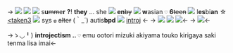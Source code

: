 -> ![](https://pixelbank.neocities.org/text/3456902.gif)
![](https://media.discordapp.net/attachments/1012559729106624563/1050349374368129054/IMG_0570.gif)
![](https://pixelbank.neocities.org/decome/bunnies/96fadd6b.gif) s**u**~~mm~~e**r** **?**! **they** ... she ![](https://pixelbank.neocities.org/decome/swirlys/0c9fbf33.gif) **en**~~by~~ ![](https://pixelbank.neocities.org/decome/voca/3e0b4a4f.png)
**w**asian `♡` **6**~~teen~~ ![](https://pixelbank.neocities.org/decome/hearts/67e994b0.gif) l**es**bi**an** ☆ [<taken3](https://rentry.co/mafuyuasahiina)
![](https://pixelbank.neocities.org/decome/bows/f1816763-bab172c1.gif) s[y](https://rentry.co/carnival-happy)s `✿` ~~alter~~ (｀_´) autis**bpd** ![](https://pixelbank.neocities.org/decome/plants/f154136.gif) [introj](https://rentry.co/miizukiakiyama) <-
-> ![](https://pixelbank.neocities.org/decome/wings/25c9c401.gif) [![](https://64.media.tumblr.com/b3285c3f88259070071b594c02b625d8/7cf915f60095705b-7e/s75x75_c1/4c5e94b1d1da34989a81d0f2292bfb3f5fde3662.gif)](https://rentry.co/merwin) ![](https://pixelbank.neocities.org/decome/wings/2780b54c.gif)<-
-> ![](https://pixelbank.neocities.org/dividers/image148.gif)<-

->ゝ◡╹) **introjectism .. `♡`** 
emu ootori
mizuki akiyama
touko kirigaya
saki tenma
lisa imai<-